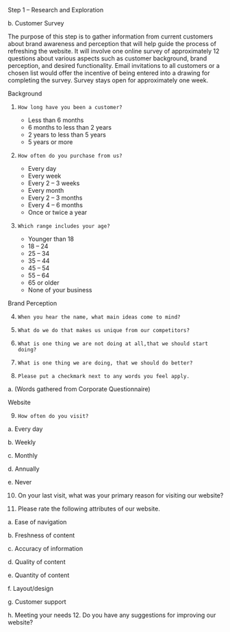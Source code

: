 Step 1 – Research and Exploration

b. Customer Survey

The purpose of this step is to gather information from current customers about brand awareness and perception that will help guide the process of refreshing the website. It will involve one online survey of approximately 12 questions about various aspects such as customer background, brand perception, and desired functionality. Email invitations to all customers or a chosen list would offer the incentive of being entered into a drawing for completing the survey. Survey stays open for approximately one week.

Background

1.     How long have you been a customer?
	- Less than 6 months
	- 6 months to less than 2 years
	- 2 years to less than 5 years
	- 5 years or more

2.     How often do you purchase from us?
	- Every day
	- Every week
	- Every 2 – 3 weeks
	- Every month
	- Every 2 – 3 months
	- Every 4 – 6 months
    - Once or twice a year

3.     Which range includes your age?
    - Younger than 18
    - 18 – 24
    - 25 – 34
    - 35 – 44
    - 45 – 54
    - 55 – 64
    - 65 or older
    - None of your business

Brand Perception

4.     When you hear the name, what main ideas come to mind?

5.     What do we do that makes us unique from our competitors?

6.     What is one thing we are not doing at all,that we should start doing?

7.     What is one thing we are doing, that we should do better?

8.     Please put a checkmark next to any words you feel apply.

a.     (Words gathered from Corporate Questionnaire)

Website

9.     How often do you visit?

a.     Every day

b.     Weekly

c.     Monthly

d.     Annually

e.     Never

10.  On your last visit, what was your primary reason for visiting our website?

11.  Please rate the following attributes of our website.

a.     Ease of navigation

b.     Freshness of content

c.     Accuracy of information

d.     Quality of content

e.     Quantity of content

f.      Layout/design

g.     Customer support

h.     Meeting your needs
12.  Do you have any suggestions for improving our website?